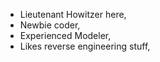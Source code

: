 - Lieutenant Howitzer here,
- Newbie coder,
- Experienced Modeler,
- Likes reverse engineering stuff,
<!---
LieutenantHowitzer/LieutenantHowitzer is a ✨ special ✨ repository because its `README.md` (this file) appears on your GitHub profile.
You can click the Preview link to take a look at your changes.
--->
